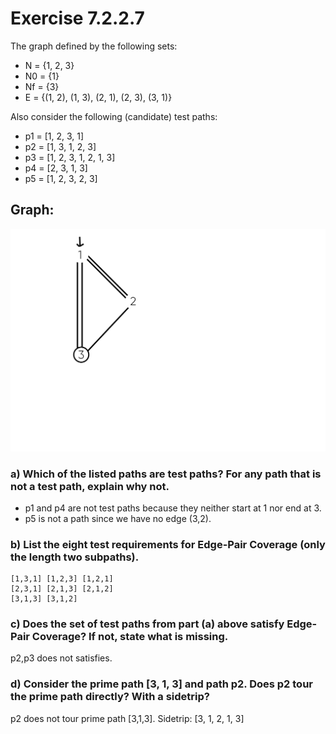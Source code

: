 # Exercise 7.2.2.7
The graph defined by the following sets:
- N = {1, 2, 3}
- N0 = {1}
- Nf = {3}
- E = {(1, 2), (1, 3), (2, 1), (2, 3), (3, 1)}

Also consider the following (candidate) test paths:
- p1 = [1, 2, 3, 1]
- p2 = [1, 3, 1, 2, 3]
- p3 = [1, 2, 3, 1, 2, 1, 3]
- p4 = [2, 3, 1, 3]
- p5 = [1, 2, 3, 2, 3]

## Graph:
![Graph1](Untitled-3.png)

### a) Which of the listed paths are test paths? For any path that is not a test path, explain why not.
* p1 and p4 are not test paths because they neither start at 1 nor end at 3.
* p5 is not a path since we have no edge (3,2).

### b) List the eight test requirements for Edge-Pair Coverage (only the length two subpaths).
```
[1,3,1] [1,2,3] [1,2,1]
[2,3,1] [2,1,3] [2,1,2]
[3,1,3] [3,1,2]
```

### c) Does the set of test paths from part (a) above satisfy Edge-Pair Coverage? If not, state what is missing.
p2,p3 does not satisfies.

### d) Consider the prime path [3, 1, 3] and path p2. Does p2 tour the prime path directly? With a sidetrip?
p2 does not tour prime path [3,1,3].
Sidetrip: [3, 1, 2, 1, 3]

